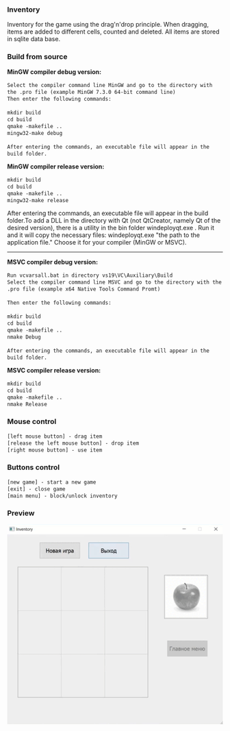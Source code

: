 ### Inventory 

Inventory for the game using the drag'n'drop principle. When dragging, items are added to different cells, counted and deleted.
All items are stored in sqlite data base.

### Build from source
**MinGW compiler debug version:**

```
Select the compiler command line MinGW and go to the directory with the .pro file (example MinGW 7.3.0 64-bit command line)
Then enter the following commands:

mkdir build
cd build
qmake -makefile ..
mingw32-make debug

After entering the commands, an executable file will appear in the build folder.
```
**MinGW compiler release version:**

```
mkdir build
cd build
qmake -makefile ..
mingw32-make release
```
After entering the commands, an executable file will appear in the build folder.To add a DLL in the directory with Qt (not QtCreator, namely Qt of the desired version), there is a utility in the bin folder windeployqt.exe . Run it and it will copy the necessary files:
windeployqt.exe "the path to the application file." Choose it for your compiler (MinGW or MSVC).

---

**MSVC compiler debug version:**

```
Run vcvarsall.bat in directory vs19\VC\Auxiliary\Build
Select the compiler command line MSVC and go to the directory with the .pro file (example x64 Native Tools Command Promt)

Then enter the following commands:

mkdir build
cd build
qmake -makefile ..
nmake Debug

After entering the commands, an executable file will appear in the build folder.
```

**MSVC compiler release version:**

```
mkdir build
cd build
qmake -makefile ..
nmake Release
```

### Mouse control
```
[left mouse button] - drag item
[release the left mouse button] - drop item
[right mouse button] - use item
```

### Buttons control

```
[new game] - start a new game
[exit] - close game
[main menu] - block/unlock inventory

```

### Preview

![hippo](https://github.com/SergeyG22/Inventory/blob/master/resource/animaton.git/animation.gif)
